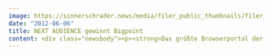 ```yaml
---
image: https://sinnerschrader.news/media/filer_public_thumbnails/filer_public/3e/92/3e928c58-0c8d-468b-b15c-270643c2fc7a/varfoldersdjk8pxf42x64d8fxslz8jcc8fc0000gnttmp4wcc_q__480x288_q85_crop_subsampling-2_upscale.png
date: "2012-06-06"
title: NEXT AUDIENCE gewinnt Bigpoint
content: <div class="newsbody"><p><strong>Das größte Browserportal der Welt nutzt die neue Adserver- und Targetingtechnologie<br/>von NEXT AUDIENCE</strong></p><p>Nur kurz nach der Umfirmierung von newtention zu NEXT AUDIENCE, hat das Unternehmen jetzt einen der größten Anbieter von Online-Games als Kunden gewonnen&#58; Ab sofort nutzt Bigpoint die neue Targeting- und Adservertechnologie von NEXT AUDIENCE. Bigpoint ist ein Entwicklerunternehmen für Online-Games, Publisher und Content-Provider für rund 1.000 internationale Vertriebspartner. Die Games werden von über 200 Millionen Spielern in mehr als 30 Sprachen gespielt.</p><p>Mit dem System, das NEXT AUDIENCE Bigpoint zur Verfügung stellt, ist das Gaming-Portal in der Lage, präzise Nutzersegmente zu modellieren, die über die integrierte Adserver-Lösung nahezu ohne Streuverlust angesprochen werden können.</p><p>Die Technologie kombiniert modernste in-memory Datenbanktechnologien, persistente Cookie-Verfahren und eine skalierbare Realtime-Targeting-Engine die mehrere 100.000 Anfragen pro Sekunde verarbeiten kann.</p><p>Ausschlaggebend für die Entscheidung, die NEXT AUDIENCE-Technologie zu nutzen, war die internationale Ausrichtung des Hamburger Unternehmens. Michael Gutsmann, CFO von Bigpoint&#58; „Wir wollen weiter expandieren und suchten nach einem Anbieter, der über die nötigen Ressourcen und die besten Systeme verfügt. Diesen haben wir mit NEXT AUDIENCE gefunden.“</p><p>Torsten Ahlers, CEO von NEXT AUDIENCE ergänzt&#58; „Wir unterstützen Bigpoint im ersten Schritt bei Kampagnen im europäischen Raum. Ab September kann das Browserportal auch auf Ressourcen unseres neuen Rechenzentrums in Miami, USA zurückgreifen. Gerade für deutsche Unternehmen, die auf einen globalen Markt abzielen, bieten wir die passende Infrastruktur, das technologische Knowhow Made in Germany und vor allem auch die Garantie, sämtliche Aktionen Datenschutz konform umsetzen zu können.“</p><p>Torsten Ahlers sieht in der Kooperation mit Bigpoint eine Bestätigung für die neue Unternehmensstrategie&#58; „Die Entscheidung von Bigpoint zeigt, dass unser Strategiewechsel zur richtigen Zeit erfolgte. Zunehmend bestimmen Advertiser selbst über ihr Daten- und Audience-Management. Genau dafür sind wir der richtige Partner.“</p><p><strong>Über NEXT AUDIENCE</strong><br/>Die NEXT AUDIENCE GmbH, eine 100-prozentige Tochter der SinnerSchrader AG mit Sitz in Hamburg, ist im Mai 2012 aus dem deutschen Targeting-Pionier newtention technologies hervorgegangen. NEXT AUDIENCE bietet Advertisern mit dem Produkt NEXT AUDIENCE Suite 8.0 eine maßgeschneiderte Technologie für datengetriebenes Online-Marketing an. Das System ermöglicht es Werbetreibenden, die Daten ihrer digitalen Marketingaktivitäten in Echtzeit mit denen aus ihren Webplattformen und CRM-Systemen zusammenzuführen, ohne sie an Dritte weitergeben zu müssen. NEXT AUDIENCE hat sich das Ziel gesetzt, mit der Entwicklung spezialisierter Targeting-Lösungen, Technologie-Marktführer für Advertiser in Europa zu werden.</p><p>Mehr Informationen finden Sie auch auf der Unternehmenswebsite <a href="http&#58;//www.next-audience.com" target="_blank">http&#58;//www.next-audience.com</a></p><p>Pressekontakt&#58;<br/>Jens Nordlohne<br/>Communications Advisor<br/>NEXT AUDIENCE GmbH<br/>040 – 415 424 50<br/>jens.nordlohne@next-audience.com<br/>￼</p><p><a class="news-backlink" href="/de/"><svg class="svg-ico svg-ico--arrow-left"><use xlink&#58;href="#arrow-down"></use></svg>Zurück zur Presse Übersicht</a></p></div>
---
```

